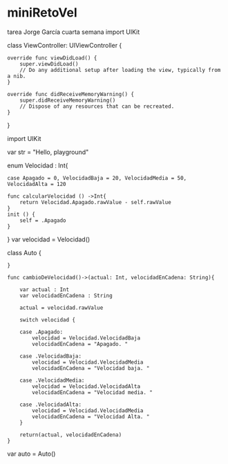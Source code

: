 # miniRetoVel
tarea Jorge García cuarta semana
import UIKit

class ViewController: UIViewController {

    override func viewDidLoad() {
        super.viewDidLoad()
        // Do any additional setup after loading the view, typically from a nib.
    }

    override func didReceiveMemoryWarning() {
        super.didReceiveMemoryWarning()
        // Dispose of any resources that can be recreated.
    }


}



import UIKit

var str = "Hello, playground"

enum Velocidad : Int{
    
    case Apagado = 0, VelocidadBaja = 20, VelocidadMedia = 50, VelocidadAlta = 120
    
    func calcularVelocidad () ->Int{
        return Velocidad.Apagado.rawValue - self.rawValue
    }
    init () {
        self = .Apagado
    }
}
var velocidad = Velocidad()


class Auto {
    

    }
    
    func cambioDeVelocidad()->(actual: Int, velocidadEnCadena: String){
        
        var actual : Int
        var velocidadEnCadena : String
        
        actual = velocidad.rawValue
        
        switch velocidad {
            
        case .Apagado:
            velocidad = Velocidad.VelocidadBaja
            velocidadEnCadena = "Apagado. "
            
        case .VelocidadBaja:
            velocidad = Velocidad.VelocidadMedia
            velocidadEnCadena = "Velocidad baja. "
            
        case .VelocidadMedia:
            velocidad = Velocidad.VelocidadAlta
            velocidadEnCadena = "Velocidad media. "
            
        case .VelocidadAlta:
            velocidad = Velocidad.VelocidadMedia
            velocidadEnCadena = "Velocidad Alta. "
        }
        
        return(actual, velocidadEnCadena)
    }



var auto = Auto()


